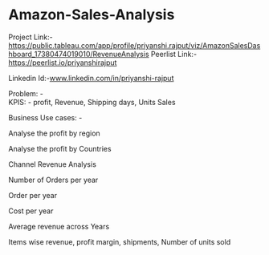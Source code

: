 # Amazon-Sales-Analysis
Project Link:- https://public.tableau.com/app/profile/priyanshi.rajput/viz/AmazonSalesDashboard_17380474019010/RevenueAnalysis
Peerlist Link:-https://peerlist.io/priyanshirajput

Linkedin Id:-www.linkedin.com/in/priyanshi-rajput

Problem: -  
KPIS: - profit, Revenue, Shipping days, Units Sales 

Business Use cases: - 

Analyse the profit by region 

Analyse the profit by Countries 

Channel Revenue Analysis  

Number of Orders per year 

Order per year 

Cost per year  

Average revenue across Years 

Items wise revenue, profit margin, shipments, Number of units sold 
